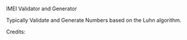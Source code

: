IMEI Validator and Generator

Typically Validate and Generate Numbers based on the Luhn algorithm.

Credits:
